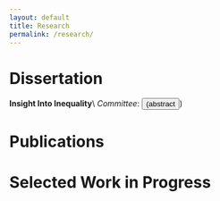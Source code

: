 ```yaml
---
layout: default
title: Research
permalink: /research/
---
```


# Dissertation

**Insight Into Inequality**\\
_Committee_: 
<button class="link" onclick="showAbstract('diss')">(abstract</button>)
<div id="diss" style="display:none">
<blockquote>
This is an abstract. 
</blockquote>
</div>


# Publications


# Selected Work in Progress




